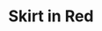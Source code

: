 ---
title: Skirt in Red
permalink: /catalog/skirt-in-red
layout: item
price: 5,000
description: The skater skirt with elastic waist, which can also be worn lower on hips. The waist is made of fabric, and the rest is made of jersey, so the two parts are contrast in texture while close in color. There are two comfy pockets in the side seams.
composition: 60% viscose, 40% polyester
sizes: Available in two sizes (S, M)  
---